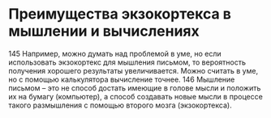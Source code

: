 # Преимущества экзокортекса в мышлении и вычислениях

145 Например, можно думать над проблемой в уме, но если использовать экзокортекс для мышления письмом, то вероятность получения хорошего результаты увеличивается. Можно считать в уме, но с помощью калькулятора вычисление точнее. 
146 Мышление письмом – это не способ достать имеющие в голове мысли и положить их на бумагу (компьютер), а способ создавать новые мысли в процессе такого размышления с помощью второго мозга (экзокортекса).
